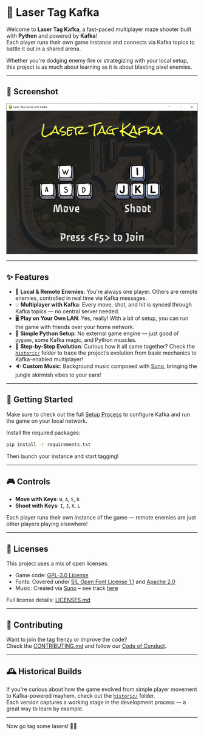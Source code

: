 # 🎯 Laser Tag Kafka

Welcome to **Laser Tag Kafka**, a fast-paced multiplayer maze shooter built with **Python** and powered by **Kafka**!  
Each player runs their own game instance and connects via Kafka topics to battle it out in a shared arena.

Whether you're dodging enemy fire or strategizing with your local setup, this project is as much about learning as it is about blasting pixel enemies.

---

## 📸 Screenshot

![Laser Tag Kafka Menu](image/LaserTagKafkaMenu.png)

---

## ✨ Features

- 🔫 **Local & Remote Enemies**: You're always one player. Others are remote enemies, controlled in real time via Kafka messages.
- 💡 **Multiplayer with Kafka**: Every move, shot, and hit is synced through Kafka topics — no central server needed.
- 🖥️ **Play on Your Own LAN**: Yes, really! With a bit of setup, you can run the game with friends over your home network.
- 🧰 **Simple Python Setup**: No external game engine — just good ol' `pygame`, some Kafka magic, and Python muscles.
- 📜 **Step-by-Step Evolution**: Curious how it all came together? Check the [`historic/`](https://github.com/sght500/laser-tag-kafka/tree/main/historic) folder to trace the project’s evolution from basic mechanics to Kafka-enabled multiplayer!
- 🔉 **Custom Music**: Background music composed with [Suno](https://suno.com/song/9baf2d93-05de-4c59-8f1a-c412517e57a1), bringing the jungle skirmish vibes to your ears!

---

## 🚀 Getting Started

Make sure to check out the full [Setup Process](https://github.com/sght500/laser-tag-kafka/blob/main/setup/SETUP_PROCESS.md) to configure Kafka and run the game on your local network.

Install the required packages:

```bash
pip install -r requirements.txt
```

Then launch your instance and start tagging!

---

## 🎮 Controls

- **Move with Keys**: `W`, `A`, `S`, `D`  
- **Shoot with Keys**: `I`, `J`, `K`, `L`  

Each player runs their own instance of the game — remote enemies are just other players playing elsewhere!

---

## 📜 Licenses

This project uses a mix of open licenses:

- Game code: [GPL-3.0 License](https://github.com/sght500/laser-tag-kafka/blob/main/LICENSE)
- Fonts: Covered under [SIL Open Font License 1.1](https://github.com/sght500/laser-tag-kafka/blob/main/LICENSES.md) and [Apache 2.0](https://github.com/sght500/laser-tag-kafka/blob/main/LICENSES.md)
- Music: Created via [Suno](https://suno.com) – see track [here](https://suno.com/song/9baf2d93-05de-4c59-8f1a-c412517e57a1)

Full license details: [LICENSES.md](https://github.com/sght500/laser-tag-kafka/blob/main/LICENSES.md)

---

## 🤝 Contributing

Want to join the tag frenzy or improve the code?  
Check the [CONTRIBUTING.md](https://github.com/sght500/laser-tag-kafka/blob/main/CONTRIBUTING.md) and follow our [Code of Conduct](https://github.com/sght500/laser-tag-kafka/blob/main/CODE_OF_CONDUCT.md).

---

## 🕰️ Historical Builds

If you're curious about how the game evolved from simple player movement to Kafka-powered mayhem, check out the [`historic/`](https://github.com/sght500/laser-tag-kafka/tree/main/historic) folder.  
Each version captures a working stage in the development process — a great way to learn by example.

---

Now go tag some lasers! 🔫💥
